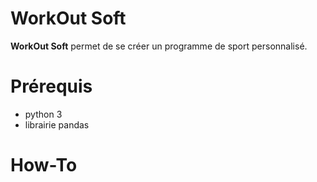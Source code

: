 # WorkOut Soft
**WorkOut Soft** permet de se créer un programme de sport personnalisé. 

# Prérequis

- python 3
- librairie pandas

# How-To

